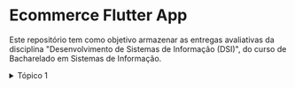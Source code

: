 # Ecommerce Flutter App

Este repositório tem como objetivo armazenar as entregas avaliativas da disciplina "Desenvolvimento de Sistemas de Informação (DSI)",
do curso de Bacharelado em Sistemas de Informação.

<details>
  <summary>Tópico 1</summary>
  
  #### Material → Curadoria do Prof. Gabriel Alves🧙🏼
  - [x] [Apresentando Flutter](https://www.youtube.com/watch?v=fq4N0hgOWzU)
  - [x] [Instalação do Flutter](https://docs.flutter.dev/get-started/install/windows)
  - [x] [Flutter samples](https://flutter.github.io/samples)
  - [ ] [Building your first Flutter app | Workshop](https://www.youtube.com/watch?v=Z6KZ3cTGBWw)
  - [ ] [Write your first Flutter app, part 1](https://docs.flutter.dev/get-started/codelab)
  
  #### Individual
  
  - [x] Leia o material disponível em Materiais Gerais do Curso e Tópico 1: Material;
  - [x] Veja os vídeos incluídos no item Tópico 1: Material (exceto o Building your first Flutter app | Workshop)

  - [ ] Crie um app seguindo o tutorial indicado no vídeo Building your first Flutter app | Workshop (no material, há um link disponível com o passo a passo do tutorial);
  - [ ] Disponibilize o código gerado em um repositório no Github e crie um branch denominado topico-1 com este material;
  
  
</details>

